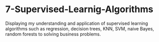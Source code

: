 # 7-Supervised-Learnig-Algorithms
Displaying my understanding and application of supervised learning algorithms such as regression, decision trees, KNN, SVM, naive Bayes, random forests to solving business problems. 
